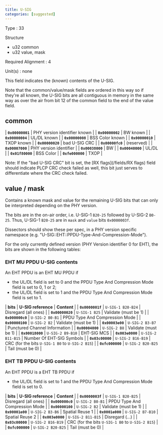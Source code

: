 ```yaml
---
title: U-SIG
categories: [suggested]
---
```

Type
: 33

Structure
- u32 common
- u32 value, mask

Required Alignment
: 4

Unit(s)
: none

This field indicates the (known) contents of the U-SIG.

Note that the common/value/mask fields are ordered in this way
so if they're all known, the U-SIG bits are all contiguous in
memory in the same way as over the air from bit 12 of the common
field to the end of the value field.

## common

| **`0x00000001`** | PHY version identifier known |
| **`0x00000002`** | BW known |
| **`0x00000004`** | UL/DL known |
| **`0x00000008`** | BSS Color known |
| **`0x00000010`** | TXOP known |
| **`0x00000020`** | bad U-SIG CRC |
| **`0x00000fc0`** | (reserved) |
| **`0x00007000`** | PHY version identifier |
| **`0x00038000`** | BW |
| **`0x00040000`** | UL/DL |
| **`0x01f80000`** | BSS Color |
| **`0xfe000000`** | TXOP |

Note: If the "bad U-SIG CRC" bit is set, the [RX flags](/fields/RX flags)
field should indicate PLCP CRC check failed as well, this bit just serves
to differentiate where the CRC check failed.

## value / mask

Contains a known mask and value for the remaining U-SIG bits
that can only be interpreted depending on the PHY version.

The bits are in the on-air order, i.e. U-SIG-1 `B20-25` followed
by U-SIG-2 `B0-25`. Thus, U-SIG-1 `B20-25` are in `mask` and
`value` bits `0x0000003f`.

Dissectors should show these per spec, in a PHY version specific
namespace (e.g. "U-SIG::EHT::PPDU-Type-And-Compression-Mode").

For the only currently defined version (PHY Version identifier 0
for EHT), the bits are shown in the following tables:

### EHT MU PPDU U-SIG contents

An EHT PPDU is an EHT MU PPDU if
* the UL/DL field is set to 0 and the PPDU Type And Compression Mode field is set to 0, 1 or 2;
* the UL/DL field is set to 1 and the PPDU Type And Compression Mode field is set to 1.

| **bits**         | **U-SIG reference** | **Content** |
| **`0x0000001f`** | `U-SIG-1 B20-B24`   | Disregard (all ones) |
| **`0x00000020`** | `U-SIG-1 B25`       | Validate (must be 1) |
| **`0x000000c0`** | `U-SIG-2 B0-B1`     | PPDU Type And Compression Mode |
| **`0x00000100`** | `U-SIG-2 B2`        | Validate (must be 1) |
| **`0x00003e00`** | `U-SIG-2 B3-B7`     | Punctured Channel Information |
| **`0x00004000`** | `U-SIG-2 B8`        | Validate (must be 1) |
| **`0x00018000`** | `U-SIG-2 B9-B10`    | EHT-SIG MCS |
| **`0x003e0000`** | `U-SIG-2 B11-B15`   | Number Of EHT-SIG Symbols |
| **`0x03c00000`** | `U-SIG-2 B16-B19`   | CRC (for the bits `U-SIG-1 B0` to `U-SIG-2 B15`) |
| **`0xfc000000`** | `U-SIG-2 B20-B25`   | Tail (must be 0) |

### EHT TB PPDU U-SIG contents

An EHT PPDU is a EHT TB PPDU if
* the UL/DL field is set to 1 and the PPDU Type And Compression Mode field is set to 0.

| **bits**         | **U-SIG reference** | **Content** |
| **`0x0000003f`** | `U-SIG-1 B20-B25`   | Disregard (all ones) |
| **`0x000000c0`** | `U-SIG-2 B0-B1`     | PPDU Type And Compression Mode |
| **`0x00000100`** | `U-SIG-2 B2`        | Validate (must be 1) |
| **`0x00001e00`** | `U-SIG-2 B3-B6`     | Spatial Reuse 1 |
| **`0x0001e000`** | `U-SIG-2 B7-B10`    | Spatial Reuse 2 |
| **`0x003e0000`** | `U-SIG-2 B11-B15`   | Disregard (...) |
| **`0x03c00000`** | `U-SIG-2 B16-B19`   | CRC (for the bits `U-SIG-1 B0` to `U-SIG-2 B15`) |
| **`0xfc000000`** | `U-SIG-2 B20-B25`   | Tail (must be 0) |

